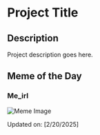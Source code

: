 # Project Title

## Description

Project description goes here.

## Meme of the Day

### Me_irl
![Meme Image](https://i.redd.it/qjph7uu2e1ke1.png)

Updated on: [2/20/2025]